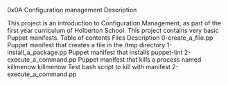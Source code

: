 0x0A Configuration management
Description

This project is an introduction to Configuration Management, as part of the first year curriculum of Holberton School. This project contains very basic Puppet manifests.
Table of contents
Files 	Description
0-create_a_file.pp 	Puppet manifest that creates a file in the /tmp directory
1-install_a_package.pp 	Puppet manifest that installs puppet-lint
2-execute_a_command.pp 	Puppet manifest that kills a process named killmenow
killmenow 	Test bash script to kill with manifest 2-execute_a_command.pp
